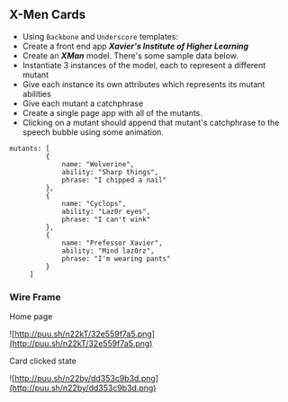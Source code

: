 ## X-Men Cards
- Using `Backbone` and `Underscore` templates:
- Create a front end app ***Xavier's Institute of Higher Learning***
- Create an ***XMan*** model. There's some sample data below.
- Instantiate 3 instances of the model, each to represent a different mutant
- Give each instance its own attributes which represents its mutant abilities
- Give each mutant a catchphrase
- Create a single page app with all of the mutants.
- Clicking on a mutant should append that mutant's catchphrase to the speech bubble using some animation.

```object
mutants: [
		 {
			 name: "Wolverine",
			 ability: "Sharp things",
			 phrase: "I chipped a nail"
		 },
		 {
			 name: "Cyclops",
			 ability: "Laz0r eyes",
			 phrase: "I can't wink"
		 },
		 {
			 name: "Prefessor Xavier",
			 ability: "Mind laz0rz",
			 phrase: "I'm wearing pants"
		 }
	 ]
```


### Wire Frame

Home page

![http://puu.sh/n22kT/32e559f7a5.png](http://puu.sh/n22kT/32e559f7a5.png)


Card clicked state

![http://puu.sh/n22by/dd353c9b3d.png](http://puu.sh/n22by/dd353c9b3d.png)
